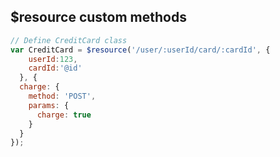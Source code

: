 ## $resource custom methods

```javascript
// Define CreditCard class
var CreditCard = $resource('/user/:userId/card/:cardId', {
    userId:123,
    cardId:'@id'
  }, {
  charge: {
    method: 'POST',
    params: {
      charge: true
    }
  }
});
```
